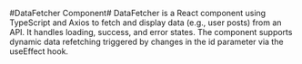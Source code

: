 #DataFetcher Component#
DataFetcher is a React component using TypeScript and Axios to fetch and display data (e.g., user posts) from an API. It handles loading, success, and error states. The component supports dynamic data refetching triggered by changes in the id parameter via the useEffect hook.
